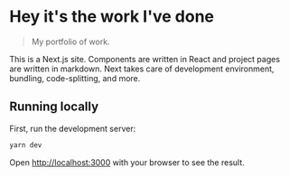 # Hey it's the work I've done

> My portfolio of work.

This is a Next.js site. Components are written in React and project pages are written in markdown. Next takes care of development environment, bundling, code-splitting, and more.

## Running locally

First, run the development server:

```bash
yarn dev
```

Open [http://localhost:3000](http://localhost:3000) with your browser to see the result.
